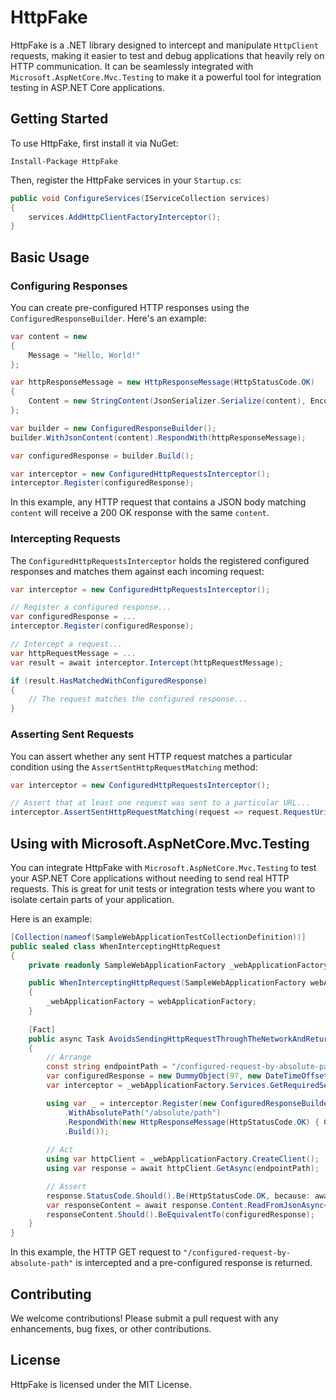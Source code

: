 # HttpFake

HttpFake is a .NET library designed to intercept and manipulate `HttpClient` requests, making it easier to test and debug applications that heavily rely on HTTP communication. It can be seamlessly integrated with `Microsoft.AspNetCore.Mvc.Testing` to make it a powerful tool for integration testing in ASP.NET Core applications.

## Getting Started

To use HttpFake, first install it via NuGet:

```shell
Install-Package HttpFake
```

Then, register the HttpFake services in your `Startup.cs`:

```csharp
public void ConfigureServices(IServiceCollection services)
{
    services.AddHttpClientFactoryInterceptor();
}
```

## Basic Usage

### Configuring Responses

You can create pre-configured HTTP responses using the `ConfiguredResponseBuilder`. Here's an example:

```csharp
var content = new
{
    Message = "Hello, World!"
};

var httpResponseMessage = new HttpResponseMessage(HttpStatusCode.OK)
{
    Content = new StringContent(JsonSerializer.Serialize(content), Encoding.UTF8, "application/json")
};

var builder = new ConfiguredResponseBuilder();
builder.WithJsonContent(content).RespondWith(httpResponseMessage);

var configuredResponse = builder.Build();

var interceptor = new ConfiguredHttpRequestsInterceptor();
interceptor.Register(configuredResponse);
```

In this example, any HTTP request that contains a JSON body matching `content` will receive a 200 OK response with the same `content`.

### Intercepting Requests

The `ConfiguredHttpRequestsInterceptor` holds the registered configured responses and matches them against each incoming request:

```csharp
var interceptor = new ConfiguredHttpRequestsInterceptor();

// Register a configured response...
var configuredResponse = ...
interceptor.Register(configuredResponse);

// Intercept a request...
var httpRequestMessage = ...
var result = await interceptor.Intercept(httpRequestMessage);

if (result.HasMatchedWithConfiguredResponse)
{
    // The request matches the configured response...
}
```

### Asserting Sent Requests

You can assert whether any sent HTTP request matches a particular condition using the `AssertSentHttpRequestMatching` method:

```csharp
var interceptor = new ConfiguredHttpRequestsInterceptor();

// Assert that at least one request was sent to a particular URL...
interceptor.AssertSentHttpRequestMatching(request => request.RequestUri == "https://example.com/api");
```

## Using with Microsoft.AspNetCore.Mvc.Testing

You can integrate HttpFake with `Microsoft.AspNetCore.Mvc.Testing` to test your ASP.NET Core applications without needing to send real HTTP requests. This is great for unit tests or integration tests where you want to isolate certain parts of your application.

Here is an example:

```csharp
[Collection(nameof(SampleWebApplicationTestCollectionDefinition))]
public sealed class WhenInterceptingHttpRequest
{
    private readonly SampleWebApplicationFactory _webApplicationFactory;

    public WhenInterceptingHttpRequest(SampleWebApplicationFactory webApplicationFactory)
    {
        _webApplicationFactory = webApplicationFactory;
    }
    
    [Fact]
    public async Task AvoidsSendingHttpRequestThroughTheNetworkAndReturnsConfiguredResponse()
    {
        // Arrange
        const string endpointPath = "/configured-request-by-absolute-path";
        var configuredResponse = new DummyObject(97, new DateTimeOffset(2023, 1, 23, 1, 2, 3, TimeSpan.Zero), "Text");
        var interceptor = _webApplicationFactory.Services.GetRequiredService<ConfiguredHttpRequestsInterceptor>();

        using var _ = interceptor.Register(new ConfiguredResponseBuilder()
            .WithAbsolutePath("/absolute/path")
            .RespondWith(new HttpResponseMessage(HttpStatusCode.OK) { Content = JsonContent.Create(configuredResponse) })
            .Build());
        
        // Act
        using var httpClient = _webApplicationFactory.CreateClient();
        using var response = await httpClient.GetAsync(endpointPath);

        // Assert
        response.StatusCode.Should().Be(HttpStatusCode.OK, because: await response.Content.ReadAsStringAsync());
        var responseContent = await response.Content.ReadFromJsonAsync<DummyObject>();
        responseContent.Should().BeEquivalentTo(configuredResponse);
    }
}
```

In this example, the HTTP GET request to `"/configured-request-by-absolute-path"` is intercepted and a pre-configured response is returned.

## Contributing

We welcome contributions! Please submit a pull request with any enhancements, bug fixes, or other contributions.

## License

HttpFake is licensed under the MIT License.
